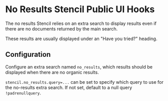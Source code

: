 # No Results Stencil Public UI Hooks

The no results Stencil relies on an extra search to display results even if there are no documents returned by the main search.

These results are usually displayed under an "Have you tried?" heading.

## Configuration

Configure an extra search named `no_results`, which results should be displayed when there are no organic results.

`stencil.no_results.query=...` can be set to specify which query to use for the no-results extra search. If not set, default to a null query `!padrenullquery`.